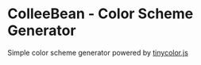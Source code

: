 # ColleeBean - Color Scheme Generator

Simple color scheme generator powered by [tinycolor.js](https://github.com/bgrins/TinyColor)
